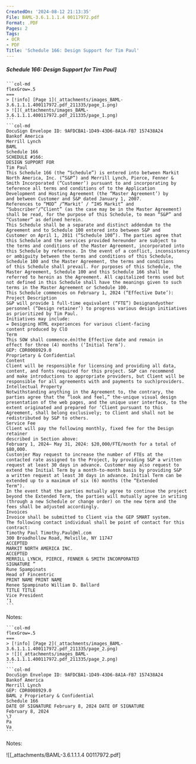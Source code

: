 ```yaml
---
CreatedOn: '2024-08-12 21:13:35'
File: BAML-3.6.1.1.1.4 00117972.pdf
Format: .PDF
Pages: 2
Tags:
- OCR
- PDF
Title: 'Schedule 166: Design Support for Tim Paul'
---
```


##### Schedule 166: Design Support for Tim Paul]

  
````col
```col-md
flexGrow=.5
===
> [!info] [Page 1](_attachments/images_BAML-3.6.1.1.1.400117972.pdf_211335/page_1.png)
> ![](_attachments/images_BAML-3.6.1.1.1.400117972.pdf_211335/page_1.png)
```  
```col-md
DocuSign Envelope ID: 9AFDCBA1-1D49-43D6-8A1A-FB7 157438A24  
Bankof America
Merrill Lynch  
BAML
Schedule 166  
SCHEDULE #166:
DESIGN SUPPORT FOR
Tim Paul  
This Schedule 166 (the “Schedule”) is entered into between Markit
North America, Inc. (“S&P”) and Merrill Lynch, Pierce, Fenner &
Smith Incorporated (“Customer’) pursuant to and incorporating by
teference all terms and conditions of to the Application
Development and Hosting Agreement (the “Master Agreement’) by
and between Customer and S&P dated January 1, 2007.
References to “MOD” /“Markit’ / “IHS Markit” and
“Subscriber’/“Client” (as the case may be in the Master Agreement)
shall be read, for the purpose of this Schedule, to mean “S&P” and
“Customer” as defined herein.  
This Schedule shall be a separate and distinct addendum to the
Agreement and to Schedule 100 entered into between S&P and
Customer on April 1, 2011 (“Schedule 100”). The parties agree that
this Schedule and the services provided hereunder are subject to
the terms and conditions of the Master Agreement, incorporated into
this Schedule by reference. In the event of a conflict, inconsistency
or ambiguity between the terms and conditions of this Schedule,
Schedule 100 and the Master Agreement, the terms and conditions
of this Schedule shall prevail. For purposes of this Schedule, the
Master Agreement, Schedule 100 and this Schedule 166 shall be
referred to herein as the Agreement. All capitalized terms used but
not defined in this Schedule shall have the meanings given to such
terms in the Master Agreement or Schedule 100.  
This Schedule commences on February 1, 2024 (“Effective Date’):  
Project Description  
S&P will provide 1 full-time equivalent (“FTE”) Designandyother
personnel (“Design retainer’) to progress various design initiatives
as prioritized by Tim Paul.  
Initiatives may include:
= Designing HTML experiences for various client-facing
content produced by ClO  
Term  
This SOW shall commence.én)the Effective date and remain in
effect for three (4) months (‘Initial Term’).  
GEP: CDR0008929.0
Proprietary & Confidential  
Content  
Client will be responsible for licensing and providing all data,
content, and fonts required for this project. S&P can recommend
and make introductions to appropriate providers, but Client will be
responsible for all agreements with and payments to such)providers.  
Intellectual Property  
Notwithstanding anything in the Agreement to, the contrary, the
parties agree that the “look and feel,” the-unique visual design
presentation of the web pages, and the unique user interface, to the
extent originated and prepared for ‘Client pursuant to this
Agreement, shall belong exclusively; to Client and shall not be
redistributed by S&P to others.  
Service Fee  
Client will pay the following monthly, fixed fee for the Design retainer
described in Section above:  
February 1, 2024— May 31, 2024: $20,000/FTE/month for a total of
$80,000.  
Custonjer May request to increase the number of FTEs at the
contacted rate assigned to the Project, by providing S&P a written
request at least 30 days in advance. Customer may also request to
extend the Initial Term by a month-to-month basis by providing S&P
a written request at least 30 days in advance. Initial Term can be
extended up to a maximum of six (6) months (the “Extended
Term").  
In the event that the parties mutually agree to continue the project
beyond the Extended Term, the parties will mutually agree in writing
(through a new Schedule or change order) on the new term and the
fees shall be adjusted accordingly.  
Invoices  
Invoice shall be submitted to Client via the GEP SMART system.
The following contact individual shall be point of contact for this
contract:  
Timothy Paul Timothy.Paul@ml.com
300 Broadhollow Road, Melville, NY 11747  
ACCEPTED
MARKIT NORTH AMERICA INC.  
ACCEPTED
MERRILL LYNCH, PIERCE, FENNER & SMITH INCORPORATED  
SIGNATURE ”
Rune Spampinats  
Head of Fincentric  
PRINT NAME PRINT NAME
Renee Spampinato William D. Ballard
TITLE TITLE  
Vice President  
‘1  
```
````
Notes:    
````col
```col-md
flexGrow=.5
===
> [!info] [Page 2](_attachments/images_BAML-3.6.1.1.1.400117972.pdf_211335/page_2.png)
> ![](_attachments/images_BAML-3.6.1.1.1.400117972.pdf_211335/page_2.png)
```  
```col-md
DocuSign Envelope ID: 9AFDCBA1-1D49-43D6-8A1A-FB7 157438A24  
Bankof America
Merrill Lynch
GEP: CDR0008929.0
BAML z Proprietary & Confidential
Schedule 166
DATE OF SIGNATURE February 8, 2024 DATE OF SIGNATURE  
February 8, 2024  
\7  
Pa  
Va  
```
````
Notes:  


![[_attachments/BAML-3.6.1.1.1.4 00117972.pdf]